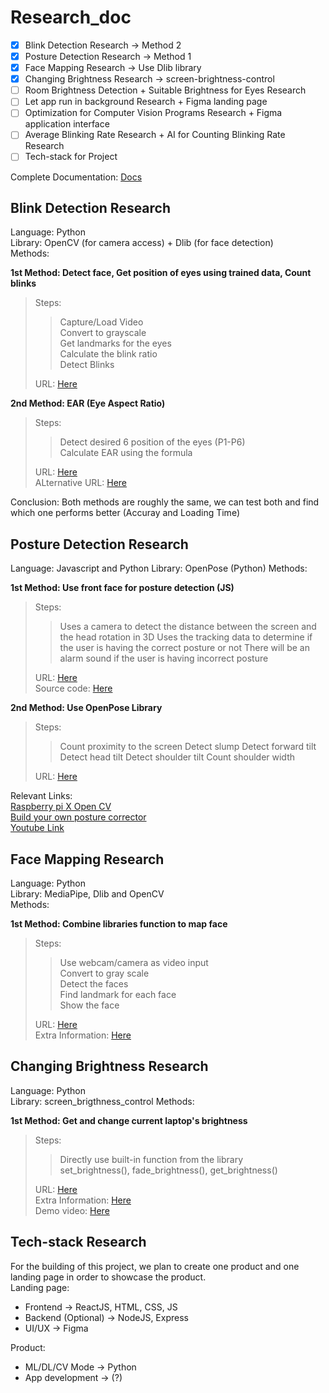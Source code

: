 # Research_doc
  
- [x] Blink Detection Research -> Method 2
- [x] Posture Detection Research -> Method 1
- [x] Face Mapping Research -> Use Dlib library
- [x] Changing Brightness Research -> screen-brightness-control
- [ ] Room Brightness Detection + Suitable Brightness for Eyes Research
- [ ] Let app run in background Research + Figma landing page
- [ ] Optimization for Computer Vision Programs Research + Figma application interface
- [ ] Average Blinking Rate Research + AI for Counting Blinking Rate Research
- [ ] Tech-stack for Project
  
Complete Documentation: [Docs](https://docs.google.com/document/d/1TrskTl7OxPtWn8PP7vaKnlWTEtmCDBYORCT_bzEswEM/edit)
  
## Blink Detection Research
Language: Python  
Library: OpenCV (for camera access) + Dlib (for face detection)  
Methods:  
    
**1st Method: Detect face, Get position of eyes using trained data, Count blinks**
> Steps:  
> 
> > Capture/Load Video  
> Convert to grayscale  
> Get landmarks for the eyes  
> Calculate the blink ratio  
> > Detect Blinks  
> 
> URL: [Here](https://medium.com/algoasylum/blink-detection-using-python-737a88893825)  
  
**2nd Method: EAR (Eye Aspect Ratio)**
> Steps:  
> 
> > Detect desired 6 position of the eyes (P1-P6)  
> > Calculate EAR using the formula  
> 
> URL: [Here](https://www.pyimagesearch.com/2017/04/24/eye-blink-detection-opencv-python-dlib/)  
> ALternative URL: [Here](https://github.com/nWhovian/blink-detection)  

Conclusion: Both methods are roughly the same, we can test both and find which one performs better (Accuray and Loading Time)  

## Posture Detection Research
Language: Javascript and Python
Library: OpenPose (Python)
Methods:

**1st Method: Use front face for posture detection (JS)**
> Steps:
>
> > Uses a camera to detect the distance between the screen and the head rotation in 3D
> > Uses the tracking data to determine if the user is having the correct posture or not
> > There will be an alarm sound if the user is having incorrect posture
>
> URL: [Here](https://sit-straight.glitch.me)  
> Source code: [Here](https://github.com/abhilash26/sit-straight)  

**2nd Method: Use OpenPose Library**
> Steps:
>
> > Count proximity to the screen
> > Detect slump
> > Detect forward tilt
> > Detect head tilt
> > Detect shoulder tilt
> > Count shoulder width
>
> URL: [Here](https://github.com/CMU-Perceptual-Computing-Lab/openpose)
  
Relevant Links:  
[Raspberry pi X Open CV](https://www.element14.com/community/community/project14/photography/blog/2021/08/28/posture-detection-using-opencv-and-raspberry-pi-hq-camera-kit)  
[Build your own posture corrector](https://betterprogramming.pub/build-your-own-posture-corrector-with-pose-estimation-97009943e484)  
[Youtube Link](https://www.youtube.com/watch?v=bdTSzvUE1QQ)  

## Face Mapping Research
Language: Python  
Library: MediaPipe, Dlib and OpenCV  
Methods:

**1st Method: Combine libraries function to map face**
> Steps:  
> 
> > Use webcam/camera as video input  
> > Convert to gray scale  
> > Detect the faces  
> > Find landmark for each face  
> > Show the face  
>  
> URL: [Here](https://towardsdatascience.com/facial-mapping-landmarks-with-dlib-python-160abcf7d672)  
> Extra Information: [Here](https://google.github.io/mediapipe/solutions/face_mesh.html)  

## Changing Brightness Research
Language: Python  
Library: screen_brigthness_control
Methods:

**1st Method: Get and change current laptop's brightness**
> Steps:  
>   
> > Directly use built-in function from the library  
> > set_brightness(), fade_brightness(), get_brightness()  
>   
> URL: [Here](https://www.geeksforgeeks.org/how-to-control-laptop-screen-brightness-using-python/)  
> Extra Information: [Here](https://pypi.org/project/screen-brightness-control/)  
> Demo video: [Here](https://drive.google.com/file/d/19nZ9jqwWBncfsFb14kqpV2G3FHmB0dkk/view?usp=sharing)  

## Tech-stack Research
For the building of this project, we plan to create one product and one landing page in order to showcase the product.  
Landing page:  
- Frontend -> ReactJS, HTML, CSS, JS
- Backend (Optional) -> NodeJS, Express
- UI/UX -> Figma
  
Product:
- ML/DL/CV Mode -> Python
- App development -> (?)
